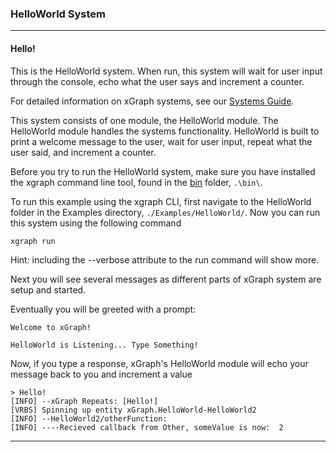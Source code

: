 ### HelloWorld System

---
#### Hello!

This is the HelloWorld system. When run, this system will wait for user
input through the console, echo what the user says and increment a
counter.

For detailed information on xGraph systems, see our [Systems Guide](https://github.com/IntrospectiveSystems/xGraph/wiki/1.2-Systems-Guide).

This system consists of one module, the HelloWorld module. The HelloWorld
module handles the systems functionality. HelloWorld is built to print
a welcome message to the user, wait for user input, repeat what the user
said, and increment a counter.

Before you try to run the HelloWorld system, make sure you have installed
the xgraph command line tool, found in the [bin](../bin) folder,
`.\bin\`.

To run this example using the xgraph CLI, first navigate to the HelloWorld
folder in the Examples directory, `./Examples/HelloWorld/`.  Now you can 
run this system using the following command

    xgraph run
    
Hint: including the --verbose attribute to the run command will show more.

Next you will see several messages as different parts of xGraph system
are setup and started.  

Eventually you will be greeted with a prompt:

    Welcome to xGraph!

    HelloWorld is Listening... Type Something!

Now, if you type a response, xGraph's HelloWorld module will echo your
message back to you and increment a value

    > Hello!
    [INFO] --xGraph Repeats: [Hello!]
    [VRBS] Spinning up entity xGraph.HelloWorld-HelloWorld2
    [INFO] --HelloWorld2/otherFunction:  
    [INFO] ----Recieved callback from Other, someValue is now:  2 


---
